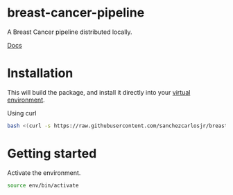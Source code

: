 # breast-cancer-pipeline
A Breast Cancer pipeline distributed locally.

[Docs](https://carlos-eduardo-sanchez-torres.sanchezcarlosjr.com/MexicanPACS-a-Breast-Cancer-risk-estimation-at-a-public-Mexican-hospital-7a807c1db3b641378180b0c60633c38b)

# Installation
This will build the package, and install it directly into your [virtual environment](https://packaging.python.org/en/latest/guides/installing-using-pip-and-virtual-environments/#creating-a-virtual-environment).

Using curl
```bash
bash <(curl -s https://raw.githubusercontent.com/sanchezcarlosjr/breast-cancer-pipeline/main/installer)
```

# Getting started
Activate the environment.
```bash
source env/bin/activate
```

